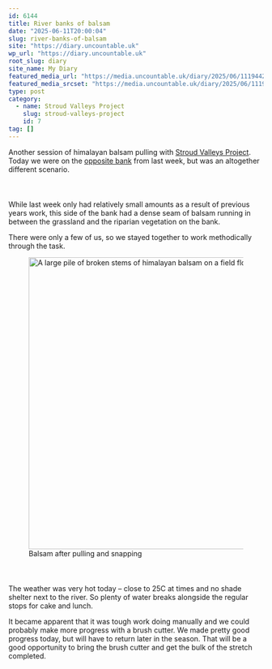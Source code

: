 ```yaml
---
id: 6144
title: River banks of balsam
date: "2025-06-11T20:00:04"
slug: river-banks-of-balsam
site: "https://diary.uncountable.uk"
wp_url: "https://diary.uncountable.uk"
root_slug: diary
site_name: My Diary
featured_media_url: "https://media.uncountable.uk/diary/2025/06/11194421/IMG20250611102347.webp"
featured_media_srcset: "https://media.uncountable.uk/diary/2025/06/11194421/IMG20250611102347-300x169.webp 300w, https://media.uncountable.uk/diary/2025/06/11194421/IMG20250611102347-1024x576.webp 1024w, https://media.uncountable.uk/diary/2025/06/11194421/IMG20250611102347-150x150.webp 150w, https://media.uncountable.uk/diary/2025/06/11194421/IMG20250611102347-640x360.webp 640w, https://media.uncountable.uk/diary/2025/06/11194421/IMG20250611102347.webp 1763w"
type: post
category:
  - name: Stroud Valleys Project
    slug: stroud-valleys-project
    id: 7
tag: []
---
```



<p>Another session of himalayan balsam pulling with <a href="https://www.stroudvalleysproject.org/">Stroud Valleys Project</a>.  Today we were on the <a href="https://diary.uncountable.uk/2025/06/balsam-under-the-m5/" data-type="post" data-id="6125">opposite bank</a> from last week, but was an altogether different scenario.</p>


<style>.kb-row-layout-id6144_876fce-76 > .kt-row-column-wrap{align-content:start;}:where(.kb-row-layout-id6144_876fce-76 > .kt-row-column-wrap) > .wp-block-kadence-column{justify-content:start;}.kb-row-layout-id6144_876fce-76 > .kt-row-column-wrap{column-gap:var(--global-kb-gap-md, 2rem);row-gap:var(--global-kb-gap-md, 2rem);padding-top:var(--global-kb-spacing-sm, 1.5rem);padding-bottom:var(--global-kb-spacing-sm, 1.5rem);grid-template-columns:repeat(2, minmax(0, 1fr));}.kb-row-layout-id6144_876fce-76 > .kt-row-layout-overlay{opacity:0.30;}@media all and (max-width: 1024px){.kb-row-layout-id6144_876fce-76 > .kt-row-column-wrap{grid-template-columns:repeat(2, minmax(0, 1fr));}}@media all and (max-width: 767px){.kb-row-layout-id6144_876fce-76 > .kt-row-column-wrap{grid-template-columns:minmax(0, 1fr);}.kb-row-layout-id6144_876fce-76 > .kt-row-column-wrap > .wp-block-kadence-column:nth-of-type(1){order:2;}.kb-row-layout-id6144_876fce-76 > .kt-row-column-wrap > .wp-block-kadence-column:nth-of-type(2){order:1;}.kb-row-layout-id6144_876fce-76 > .kt-row-column-wrap > .wp-block-kadence-column:nth-of-type(3){order:12;}.kb-row-layout-id6144_876fce-76 > .kt-row-column-wrap > .wp-block-kadence-column:nth-of-type(4){order:11;}.kb-row-layout-id6144_876fce-76 > .kt-row-column-wrap > .wp-block-kadence-column:nth-of-type(5){order:22;}.kb-row-layout-id6144_876fce-76 > .kt-row-column-wrap > .wp-block-kadence-column:nth-of-type(6){order:21;}.kb-row-layout-id6144_876fce-76 > .kt-row-column-wrap > .wp-block-kadence-column:nth-of-type(7){order:32;}.kb-row-layout-id6144_876fce-76 > .kt-row-column-wrap > .wp-block-kadence-column:nth-of-type(8){order:31;}}</style><div class="kb-row-layout-wrap kb-row-layout-id6144_876fce-76 alignnone wp-block-kadence-rowlayout"><div class="kt-row-column-wrap kt-has-2-columns kt-row-layout-equal kt-tab-layout-inherit kt-mobile-layout-row kt-row-valign-top">
<style>.kadence-column6144_5b794e-13 > .kt-inside-inner-col,.kadence-column6144_5b794e-13 > .kt-inside-inner-col:before{border-top-left-radius:0px;border-top-right-radius:0px;border-bottom-right-radius:0px;border-bottom-left-radius:0px;}.kadence-column6144_5b794e-13 > .kt-inside-inner-col{column-gap:var(--global-kb-gap-sm, 1rem);}.kadence-column6144_5b794e-13 > .kt-inside-inner-col{flex-direction:column;}.kadence-column6144_5b794e-13 > .kt-inside-inner-col > .aligncenter{width:100%;}.kadence-column6144_5b794e-13 > .kt-inside-inner-col:before{opacity:0.3;}.kadence-column6144_5b794e-13{position:relative;}@media all and (max-width: 1024px){.kadence-column6144_5b794e-13 > .kt-inside-inner-col{flex-direction:column;justify-content:center;}}@media all and (max-width: 767px){.kadence-column6144_5b794e-13 > .kt-inside-inner-col{flex-direction:column;justify-content:center;}}</style>
<div class="wp-block-kadence-column kadence-column6144_5b794e-13"><div class="kt-inside-inner-col">
<p>While last week only had relatively small amounts as a result of previous years work, this side of the bank had a dense seam of balsam running in between the grassland and the riparian vegetation on the bank.</p>



<p>There were only a few of us, so we stayed together to work methodically through the task.</p>
</div></div>


<style>.kadence-column6144_dbe2b6-1a > .kt-inside-inner-col,.kadence-column6144_dbe2b6-1a > .kt-inside-inner-col:before{border-top-left-radius:0px;border-top-right-radius:0px;border-bottom-right-radius:0px;border-bottom-left-radius:0px;}.kadence-column6144_dbe2b6-1a > .kt-inside-inner-col{column-gap:var(--global-kb-gap-sm, 1rem);}.kadence-column6144_dbe2b6-1a > .kt-inside-inner-col{flex-direction:column;}.kadence-column6144_dbe2b6-1a > .kt-inside-inner-col > .aligncenter{width:100%;}.kadence-column6144_dbe2b6-1a > .kt-inside-inner-col:before{opacity:0.3;}.kadence-column6144_dbe2b6-1a{position:relative;}@media all and (max-width: 1024px){.kadence-column6144_dbe2b6-1a > .kt-inside-inner-col{flex-direction:column;justify-content:center;}}@media all and (max-width: 767px){.kadence-column6144_dbe2b6-1a > .kt-inside-inner-col{flex-direction:column;justify-content:center;}}</style>
<div class="wp-block-kadence-column kadence-column6144_dbe2b6-1a"><div class="kt-inside-inner-col">
<figure class="wp-block-image size-large"><img loading="lazy" decoding="async" width="1024" height="576" src="https://media.uncountable.uk/diary/2025/06/11194410/IMG20250611120131-1024x576.webp" alt="A large pile of broken stems of himalayan balsam on a field floor" class="wp-image-6145" srcset="https://media.uncountable.uk/diary/2025/06/11194410/IMG20250611120131-1024x576.webp 1024w, https://media.uncountable.uk/diary/2025/06/11194410/IMG20250611120131-300x169.webp 300w, https://media.uncountable.uk/diary/2025/06/11194410/IMG20250611120131-640x360.webp 640w, https://media.uncountable.uk/diary/2025/06/11194410/IMG20250611120131.webp 1763w" sizes="auto, (max-width: 1024px) 100vw, 1024px" /><figcaption class="wp-element-caption">Balsam after pulling and snapping</figcaption></figure>
</div></div>

</div></div>


<p>The weather was very hot today &#8211; close to 25C at times and no shade shelter next to the river.  So plenty of water breaks alongside the regular stops for cake and lunch.</p>



<p>It became apparent that it was tough work doing manually and we could probably make more progress with a brush cutter.  We made pretty good progress today, but will have to return later in the season.  That will be a good opportunity to bring the brush cutter and get the bulk of the stretch completed.</p>
